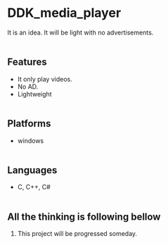 # DDK_media_player
It is an idea.
It will be light with no advertisements.
<br><br/>

## Features
* It only play videos.
* No AD.
* Lightweight
<br><br/>

## Platforms
* windows
<br><br/>

## Languages
* C, C++, C#
<br><br/>

## All the thinking is following bellow
1. This project will be progressed someday.
<br><br/>


